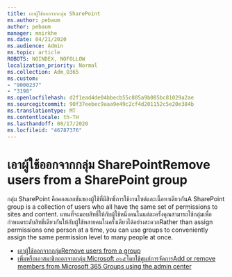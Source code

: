 ```yaml
---
title: เอาผู้ใช้ออกจากกลุ่ม SharePoint
ms.author: pebaum
author: pebaum
manager: mnirkhe
ms.date: 04/21/2020
ms.audience: Admin
ms.topic: article
ROBOTS: NOINDEX, NOFOLLOW
localization_priority: Normal
ms.collection: Adm_O365
ms.custom:
- "9000237"
- "3198"
ms.openlocfilehash: d2f1ead4de04bbecb55c805a9b085bc81029a2ae
ms.sourcegitcommit: 90f37eebec9aaa9e49c2cf4d201152c5e20e384b
ms.translationtype: MT
ms.contentlocale: th-TH
ms.lasthandoff: 08/17/2020
ms.locfileid: "46787376"
---
```

# <a name="remove-users-from-a-sharepoint-group"></a><span data-ttu-id="f1d67-102">เอาผู้ใช้ออกจากกลุ่ม SharePoint</span><span class="sxs-lookup"><span data-stu-id="f1d67-102">Remove users from a SharePoint group</span></span>

<span data-ttu-id="f1d67-103">กลุ่ม SharePoint คือคอลเลกชันของผู้ใช้ที่มีสิทธิ์การใช้งานไซต์และเนื้อหาเดียวกัน</span><span class="sxs-lookup"><span data-stu-id="f1d67-103">A SharePoint group is a collection of users who all have the same set of permissions to sites and content.</span></span> <span data-ttu-id="f1d67-104">แทนที่จะมอบสิทธิ์ให้กับผู้ใช้หนึ่งคนในแต่ละครั้งคุณสามารถใช้กลุ่มเพื่อกำหนดระดับสิทธิ์เดียวกันให้กับผู้ใช้หลายคนในครั้งเดียวได้อย่างสะดวก</span><span class="sxs-lookup"><span data-stu-id="f1d67-104">Rather than assign permissions one person at a time, you can use groups to conveniently assign the same permission level to many people at once.</span></span>

- [<span data-ttu-id="f1d67-105">เอาผู้ใช้ออกจากกลุ่ม</span><span class="sxs-lookup"><span data-stu-id="f1d67-105">Remove users from a group</span></span>](https://docs.microsoft.com/sharepoint/customize-sharepoint-site-permissions#remove-users-from-a-group)
- [<span data-ttu-id="f1d67-106">เพิ่มหรือเอาสมาชิกออกจากกลุ่ม Microsoft ๓๖๕โดยใช้ศูนย์การจัดการ</span><span class="sxs-lookup"><span data-stu-id="f1d67-106">Add or remove members from Microsoft 365 Groups using the admin center</span></span>](https://docs.microsoft.com/microsoft-365/admin/create-groups/add-or-remove-members-from-groups)
